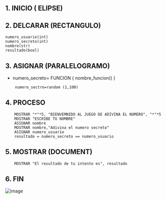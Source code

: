  ## 1. INICIO   ( ELIPSE)
 ## 2. DELCARAR   (RECTANGULO)
        
    numero_usuario(int)
    numero_secreto(int)
    nombre(str)
    resultado(bool)
    
 ## 3. ASIGNAR   (PARALELOGRAMO)
 * numero_secreto= FUNCION { nombre_funcion() }

        numero_sectro=random (1,100)
 ## 4. PROCESO
        MOSTRAR "*"*5, "BIENVEMNIDO AL JUEGO DE ADIVINA EL NUMERO", "*"*5 
        MOSTRAR "ESCRIBE TU NOMBRE"
        ASIGNAR nombre
        MOSTRAR nombre,"Adivina el numero secreto"
        ASIGNAR numero_usuario
        resultado = numero_secreto == numero_usuario
        
 ## 5. MOSTRAR  (DOCUMENT)
        MOSTRAR "El resultado de tu intento es", resultado
        
 ## 6. FIN
        
        
![image](https://github.com/leoandyaz/Clase/assets/133395965/a1b92351-3681-4c70-9023-6b3f50647bfd)

